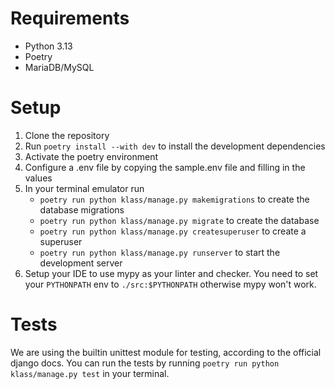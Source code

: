 # Requirements

- Python 3.13
- Poetry
- MariaDB/MySQL

# Setup

1. Clone the repository
2. Run `poetry install --with dev` to install the development dependencies
3. Activate the poetry environment
4. Configure a .env file by copying the sample.env file and filling in the values
5. In your terminal emulator run
   - `poetry run python klass/manage.py makemigrations` to create the database migrations
   - `poetry run python klass/manage.py migrate` to create the database
   - `poetry run python klass/manage.py createsuperuser` to create a superuser
   - `poetry run python klass/manage.py runserver` to start the development server
6. Setup your IDE to use mypy as your linter and checker.
   You need to set your `PYTHONPATH` env to `./src:$PYTHONPATH` otherwise mypy won't work.

# Tests

We are using the builtin unittest module for testing, according to the official django docs.
You can run the tests by running `poetry run python klass/manage.py test` in your terminal.
